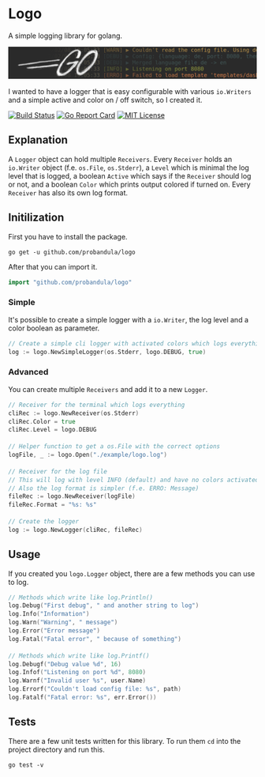 # Logo


A simple logging library for golang.

![banner](./banner.png)

I wanted to have a logger that is easy configurable with various `io.Writers` and a simple active and color on / off switch, so I created it.

[![Build Status](https://travis-ci.org/probandula/logo.svg?branch=master)](https://travis-ci.org/probandula/logo)
[![Go Report Card](https://goreportcard.com/badge/github.com/probandula/logo)](https://goreportcard.com/report/github.com/probandula/logo)
[![MIT License](https://img.shields.io/badge/license-MIT-blue.svg)](https://github.com/probandula/logo/blob/master/LICENSE)

## Explanation
A `Logger` object can hold multiple `Receivers`. Every `Receiver` holds an `io.Writer` object (f.e. `os.File`, `os.Stderr`), a `Level` which is minimal the log level that is logged, a boolean `Active` which says if the `Receiver` should log or not, and a boolean `Color` which prints output colored if turned on. Every `Receiver` has also its own log format.

## Initilization

First you have to install the package.
```
go get -u github.com/probandula/logo
```
After that you can import it.
```go
import "github.com/probandula/logo"
```

### Simple
It's possible to create a simple logger with a `io.Writer`, the log level and a color boolean as parameter.
```go
// Create a simple cli logger with activated colors which logs everything
log := logo.NewSimpleLogger(os.Stderr, logo.DEBUG, true)
```

### Advanced
You can create multiple `Receivers` and add it to a new `Logger`.
```go
// Receiver for the terminal which logs everything
cliRec := logo.NewReceiver(os.Stderr)
cliRec.Color = true
cliRec.Level = logo.DEBUG

// Helper function to get a os.File with the correct options
logFile, _ := logo.Open("./example/logo.log")

// Receiver for the log file
// This will log with level INFO (default) and have no colors activated
// Also the log format is simpler (f.e. ERRO: Message)
fileRec := logo.NewReceiver(logFile)
fileRec.Format = "%s: %s"

// Create the logger
log := logo.NewLogger(cliRec, fileRec)
```

## Usage
If you created you `logo.Logger` object, there are a few methods you can use to log.
```go
// Methods which write like log.Println()
log.Debug("First debug", " and another string to log")
log.Info("Information")
log.Warn("Warning", " message")
log.Error("Error message")
log.Fatal("Fatal error", " because of something")

// Methods which write like log.Printf()
log.Debugf("Debug value %d", 16)
log.Infof("Listening on port %d", 8080)
log.Warnf("Invalid user %s", user.Name)
log.Errorf("Couldn't load config file: %s", path)
log.Fatalf("Fatal error: %s", err.Error())
```

## Tests
There are a few unit tests written for this library. To run them `cd` into the project directory and run this.
```
go test -v
```
